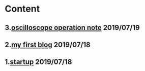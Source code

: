 # Content

## 3.[oscilloscope operation note](20190719scopetrigger) 2019/07/19
## 2.[my first blog](20190718myfirstpage) 2019/07/18
## 1.[startup](20190718startup) 2019/07/18
